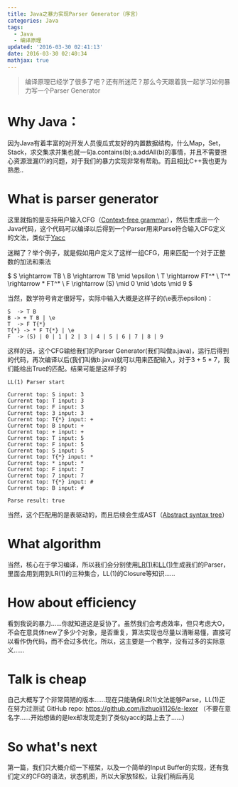 ```yaml
---
title: Java之暴力实现Parser Generator（序言）
categories: Java
tags:
  - Java
  - 编译原理
updated: '2016-03-30 02:41:13'
date: 2016-03-30 02:40:34
mathjax: true
---
```


> 编译原理已经学了很多了吧？还有所迷茫？那么今天跟着我一起学习如何暴力写一个Parser Generator

# Why Java：

因为Java有着丰富的对开发人员傻瓜式友好的内置数据结构，什么Map，Set，Stack，求交集求并集也就一句a.contains(b);a.addAll(b)的事情，并且不需要担心资源泄漏(?)的问题，对于我们的暴力实现非常有帮助。而且相比C++我也更为熟悉..

# What is parser generator

这里就指的是支持用户输入CFG（[Context-free grammar][1]），然后生成出一个Java代码，这个代码可以编译以后得到一个Parser用来Parse符合输入CFG定义的文法，类似于[Yacc][2]

迷糊了？举个例子，就是假如用户定义了这样一组CFG，用来匹配一个对于正整数的加法和乘法

$ S \rightarrow TB \\ B \rightarrow TB \mid \epsilon \\ T \rightarrow FT^\* \\ T^\* \rightarrow \* FT^\* \\ F \rightarrow (S) \mid 0 \mid \dots \mid 9 $

当然，数学符号肯定很好写，实际中输入大概是这样子的(\e表示epsilon)：

```text
S  -> T B
B -> + T B | \e
T  -> F T{*}
T{*} -> * F T{*} | \e
F  -> (S) | 0 | 1 | 2 | 3 | 4 | 5 | 6 | 7 | 8 | 9
```

这样的话，这个CFG输给我们的Parser Generator(我们叫做a.java)，运行后得到的代码，再次编译以后(我们叫做b.java)就可以用来匹配输入，对于3 + 5 * 7，我们能给出True的匹配。结果可能是这样子的

```text
LL(1) Parser start

Currernt top: S input: 3
Currernt top: T input: 3
Currernt top: F input: 3
Currernt top: 3 input: 3
Currernt top: T{*} input: +
Currernt top: B input: +
Currernt top: + input: +
Currernt top: T input: 5
Currernt top: F input: 5
Currernt top: 5 input: 5
Currernt top: T{*} input: *
Currernt top: * input: *
Currernt top: F input: 7
Currernt top: 7 input: 7
Currernt top: T{*} input: #
Currernt top: B input: #

Parse result: true
```

当然，这个匹配用的是表驱动的，而且后续会生成AST（[Abstract syntax tree][3]）

# What algorithm

当然，核心在于学习编译，所以我们会分别使用[LR(1)][4]和[LL(1)][5]生成我们的Parser，里面会用到用到LR(1)的三种集合，LL(1)的Closure等知识……

# How about efficiency

看到我说的暴力……你就知道这是妥协了。虽然我们会考虑效率，但只考虑大O，不会在意具体new了多少个对象，是否重复，算法实现也尽量以清晰易懂，直接可以看作伪代码，而不会过多优化，所以，这主要是一个教学，没有过多的实际意义……

# Talk is cheap

自己大概写了个非常简陋的版本……现在只能确保LR(1)文法能够Parse，LL(1)正在努力过测试 GitHub repo: <https://github.com/lizhuoli1126/e-lexer> （不要在意名字……开始想做的是lex却发现走到了类似yacc的路上去了……）

# So what's next

第一篇，我们只大概介绍一下框架，以及一个简单的Input Buffer的实现，还有我们定义的CFG的语法，状态机图，所以大家放轻松，让我们稍后再见

 [1]: https://en.wikipedia.org/wiki/Context-free_grammar
 [2]: https://en.wikipedia.org/wiki/Yacc
 [3]: https://en.wikipedia.org/wiki/Abstract_syntax_tree
 [4]: https://en.wikipedia.org/wiki/LR_parser
 [5]: https://en.wikipedia.org/wiki/LL_parser